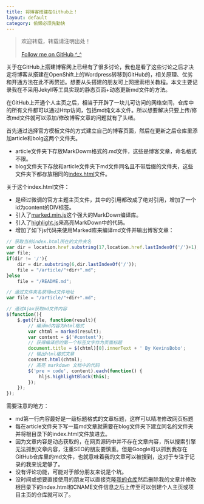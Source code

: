 ```yaml
---
title: 将博客搭建在Github上！
layout: default
category: 偷懒必须先勤快
---
```


> 欢迎转载，转载请注明出处！<br><br>
> [Follow me on GitHub ^\_^](http://github.com/KevinsBobo/)

关于在GitHub上搭建博客网上已经有了很多讨论，我也是看了这些讨论之后才决定将博客从搭建在OpenShift上的Wordpress转移到GitHub的，相关原理、优劣和开通方法在此不再赘述。想要从头搭建的朋友可上网搜索相关教程。本文主要记录我在不采用Jekyll等工具实现的静态页面+动态更新md文件的方法。

在GitHub上开通个人主页之后，相当于开辟了一块儿可访问的网络空间，仓库中的所有文件都可以通过Http访问，包括md纯文本文件。所以想要解决只要上传/修改md文件就可以添加/修改博客文章的问题就有了头绪。

首先通过选择官方模板文件的方式建立自己的博客页面，然后在更新之后仓库里添加article和bolg这两个文件夹。
+ article文件夹下存放MarkDowm格式的.md文件，这些是博客文章，命名格式不限。
+ blog文件夹下存放和article文件夹下md文件同名且不带后缀的文件夹，这些文件夹下都存放相同的[index.html](http://github.com/KevinsBobo/KevinsBobo.github.io/blob/master/index.html)文件。

关于这个index.html文件：

+ 是经过微调的官方主题主页文件，其中的引用都改成了绝对引用，增加了一个id为content的DIV标签。
+ 引入了[marked.min.js](http://github.com/chjj/marked/marked.min.js)这个强大的MarkDown编译库。
+ 引入了[highlight.js](http://highlightjs.org)来高亮MarkDown中的代码。
+ 增加了如下js代码来使用Marked库来编译md文件并输出博客文章：

```js
// 获取当前index.html所在的文件夹名
var dir = location.href.substring(17,location.href.lastIndexOf('/')+1);
var file;
if(dir != '/'){
	dir = dir.substring(6,dir.lastIndexOf('/'));
	file = "/article/"+dir+".md";
}else
	file = "/README.md";

// 通过文件夹名获得md文件地址
var file = "/article/"+dir+".md";

// 通过Ajax获取md文件内容
$(function(){
	$.get(file, function(result){
		// 编译md内容为html格式
		var chtml = marked(result);
		var content = $('#content');
		// 获得编译后的第一个标签文字作为页面标题
		document.title = $(chtml)[0].innerText + ' By KevinsBobo';
		// 输出html格式文章
		content.html(chtml);
		// 高亮 markdown 文档中的代码
		$('pre > code', content).each(function() {
			hljs.highlightBlock(this);
		});
	});
});
```

需要注意的地方：

+ md第一行内容最好是一级标题格式的文章标题，这样可以精准修改网页标题
+ 每在article文件夹下写一篇md文章就需要在blog文件夹下建立同名的文件夹并将根目录下的index.html文件放进去。
+ 因为文章内容是动态获取的，在网页源码中并不存在文章内容，所以搜索引擎无法抓到文章内容，注重SEO的朋友要慎重。但是Google可以抓到我存在GitHub仓库里的md文件，也就意味着我的文章可以被搜到，这对于专注于记录的我来说足够了。
+ 没有评论功能，可能对于部分朋友来说是个坑。
+ 没时间或想要直接使用的朋友可以直接克隆[我的仓库](http://github.com/KevinsBobo/KevinsBobo.github.io/)然后删除我的文章并修改根目录下的index.html和CNAME文件信息之后上传至可以创建个人主页或项目主页的仓库就可以了。
